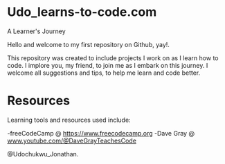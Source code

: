 # Udo_learns-to-code.com
A Learner's Journey

  Hello and welcome to my first repository on Github, yay!.

   This repository was created to include projects I work on as I learn how to code.
  I implore you, my friend, to join me as I embark on this journey. I welcome all suggestions and tips, to help me learn and code better.

# Resources 
  Learning tools and resources used include:
 
 -freeCodeCamp @ https://www.freecodecamp.org
 -Dave Gray @ www.youtube.com/@DaveGrayTeachesCode

  @Udochukwu_Jonathan.
